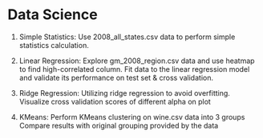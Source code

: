  # Data Science
 
1. Simple Statistics:
  Use 2008_all_states.csv data to perform simple statistics calculation.
  
2. Linear Regression:
  Explore gm_2008_region.csv data and use heatmap to find high-correlated column.
  Fit data to the linear regression model and validate its performance on test set & cross validation.

3. Ridge Regression:
  Utilizing ridge regression to avoid overfitting.
  Visualize cross validation scores of different alpha on plot
  
4. KMeans:
  Perform KMeans clustering on wine.csv data into 3 groups
  Compare results with original grouping provided by the data
  
